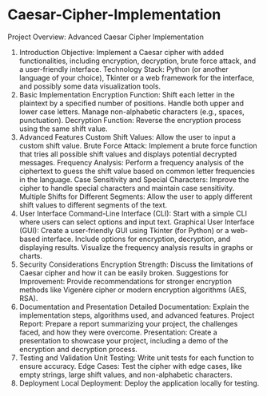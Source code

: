 # Caesar-Cipher-Implementation

Project Overview: Advanced Caesar Cipher Implementation
1. Introduction
Objective: Implement a Caesar cipher with added functionalities, including encryption, decryption, brute force attack, and a user-friendly interface.
Technology Stack: Python (or another language of your choice), Tkinter or a web framework for the interface, and possibly some data visualization tools.
2. Basic Implementation
Encryption Function:
Shift each letter in the plaintext by a specified number of positions.
Handle both upper and lower case letters.
Manage non-alphabetic characters (e.g., spaces, punctuation).
Decryption Function:
Reverse the encryption process using the same shift value.
3. Advanced Features
Custom Shift Values:
Allow the user to input a custom shift value.
Brute Force Attack:
Implement a brute force function that tries all possible shift values and displays potential decrypted messages.
Frequency Analysis:
Perform a frequency analysis of the ciphertext to guess the shift value based on common letter frequencies in the language.
Case Sensitivity and Special Characters:
Improve the cipher to handle special characters and maintain case sensitivity.
Multiple Shifts for Different Segments:
Allow the user to apply different shift values to different segments of the text.
4. User Interface
Command-Line Interface (CLI):
Start with a simple CLI where users can select options and input text.
Graphical User Interface (GUI):
Create a user-friendly GUI using Tkinter (for Python) or a web-based interface.
Include options for encryption, decryption, and displaying results.
Visualize the frequency analysis results in graphs or charts.
5. Security Considerations
Encryption Strength:
Discuss the limitations of Caesar cipher and how it can be easily broken.
Suggestions for Improvement:
Provide recommendations for stronger encryption methods like Vigenère cipher or modern encryption algorithms (AES, RSA).
6. Documentation and Presentation
Detailed Documentation:
Explain the implementation steps, algorithms used, and advanced features.
Project Report:
Prepare a report summarizing your project, the challenges faced, and how they were overcome.
Presentation:
Create a presentation to showcase your project, including a demo of the encryption and decryption process.
7. Testing and Validation
Unit Testing:
Write unit tests for each function to ensure accuracy.
Edge Cases:
Test the cipher with edge cases, like empty strings, large shift values, and non-alphabetic characters.
8. Deployment
Local Deployment:
Deploy the application locally for testing.
